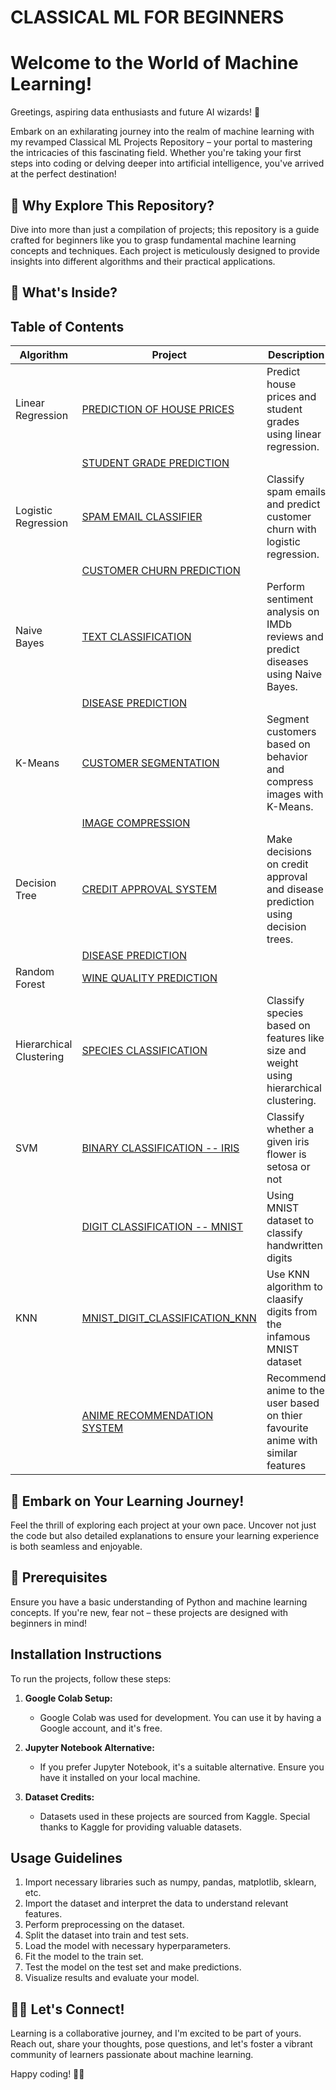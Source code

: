 # CLASSICAL ML FOR BEGINNERS

# Welcome to the World of Machine Learning!

Greetings, aspiring data enthusiasts and future AI wizards! 🚀

Embark on an exhilarating journey into the realm of machine learning with my revamped Classical ML Projects Repository – your portal to mastering the intricacies of this fascinating field. Whether you're taking your first steps into coding or delving deeper into artificial intelligence, you've arrived at the perfect destination!

## 🌟 Why Explore This Repository?

Dive into more than just a compilation of projects; this repository is a guide crafted for beginners like you to grasp fundamental machine learning concepts and techniques. Each project is meticulously designed to provide insights into different algorithms and their practical applications.

## 🧠 What's Inside?

## Table of Contents

| Algorithm                    | Project                                 | Description                                                                                                 |
| -------------------------- | ------------------------------------------|------------------------------------------------------------------------------------------------------------ |
| Linear Regression         | [PREDICTION OF HOUSE PRICES](https://github.com/Shashwat-Akhilesh-Shukla/CLASSICAL-ML-PROJECTS/blob/main/LINEAR%20REGRESSION/House%20price%20prediction/house_price_LinReg.ipynb) | Predict house prices and student grades using linear regression.                                              |
|                    |   [STUDENT GRADE PREDICTION](https://github.com/Shashwat-Akhilesh-Shukla/CLASSICAL-ML-PROJECTS/blob/main/LINEAR%20REGRESSION/Student%20grade%20prediction/student_grade_pred_LinReg.ipynb) | 
| Logistic Regression  | [SPAM EMAIL CLASSIFIER](https://github.com/Shashwat-Akhilesh-Shukla/CLASSICAL-ML-PROJECTS/blob/main/LOGISTIC%20REGRESSION/Spam%20Email%20Classifier/spam_email_classifier_LogReg.ipynb) | Classify spam emails and predict customer churn with logistic regression.                                     |
|                      |   [CUSTOMER CHURN PREDICTION](https://github.com/Shashwat-Akhilesh-Shukla/CLASSICAL-ML-PROJECTS/blob/main/LOGISTIC%20REGRESSION/Customer%20churn/customer_churn_LogReg.ipynb) |
| Naive Bayes        | [TEXT CLASSIFICATION](https://github.com/Shashwat-Akhilesh-Shukla/CLASSICAL-ML-PROJECTS/blob/main/NAIVE%20BAYES/sentiment%20analysis%20NB/IMDB_sentiment_NB.ipynb) | Perform sentiment analysis on IMDb reviews and predict diseases using Naive Bayes.                             |
|                      | [DISEASE PREDICTION](https://github.com/Shashwat-Akhilesh-Shukla/CLASSICAL-ML-PROJECTS/blob/main/NAIVE%20BAYES/Disease%20diagnosis%20NB/disease_diagnosis_NB.ipynb) |
| K-Means          | [CUSTOMER SEGMENTATION](https://github.com/Shashwat-Akhilesh-Shukla/CLASSICAL-ML-PROJECTS/blob/main/KMEANS/Customer%20Segmentation/customer_clustering_kmeans.ipynb) | Segment customers based on behavior and compress images with K-Means.                                           |
|                      | [IMAGE COMPRESSION](https://github.com/Shashwat-Akhilesh-Shukla/CLASSICAL-ML-PROJECTS/blob/main/KMEANS/Image%20compression/image_compression_NB.ipynb) |
| Decision Tree      | [CREDIT APPROVAL SYSTEM](https://github.com/Shashwat-Akhilesh-Shukla/CLASSICAL-ML-PROJECTS/blob/main/DECISION%20TREE/Credit%20card%20approval/card_approval_decision_tree.ipynb) | Make decisions on credit approval and disease prediction using decision trees.                                  |
|                      |[DISEASE PREDICTION](https://github.com/Shashwat-Akhilesh-Shukla/CLASSICAL-ML-PROJECTS/blob/main/DECISION%20TREE/Disease%20Prediction%20tree/Diseasepred_decision_tree.ipynb) |
| Random Forest      |[WINE QUALITY PREDICTION](https://github.com/Shashwat-Akhilesh-Shukla/CLASSICAL-ML-PROJECTS/blob/main/RANDOM%20FOREST/Wine%20Quality%20Prediction/wine_classification_Random_forest.ipynb)                         | | Classify wine quality through an ensemble of decision trees in a random forest.                                 |
| Hierarchical Clustering|[SPECIES CLASSIFICATION](https://github.com/Shashwat-Akhilesh-Shukla/CLASSICAL-ML-PROJECTS/blob/main/HIERARCHICAL%20CLUSTERING/Species%20classification/zoo_classification.ipynb)       | Classify species based on features like size and weight using hierarchical clustering.                         |
|SVM | [BINARY CLASSIFICATION -- IRIS](https://github.com/Shashwat-Akhilesh-Shukla/CLASSICAL-ML-PROJECTS/blob/main/SVM/binary_classifier_svm%20(1).py)| Classify whether a given iris flower is setosa or not |
|      | [DIGIT CLASSIFICATION -- MNIST](https://github.com/Shashwat-Akhilesh-Shukla/CLASSICAL-ML-PROJECTS/blob/main/SVM/mnist_svm.py)| Using MNIST dataset to classify handwritten digits |
|KNN   | [MNIST_DIGIT_CLASSIFICATION_KNN](https://github.com/Shashwat-Akhilesh-Shukla/CLASSICAL-ML-PROJECTS/blob/main/KNN/mnist_KNN.ipynb)|Use KNN algorithm to claasify digits from the infamous MNIST dataset|
|      | [ANIME RECOMMENDATION SYSTEM](https://github.com/Shashwat-Akhilesh-Shukla/CLASSICAL-ML-PROJECTS/blob/main/KNN/movie_recommendation_KNN.ipynb)|Recommend anime to the user based on thier favourite anime with similar features|

## 🚀 Embark on Your Learning Journey!

Feel the thrill of exploring each project at your own pace. Uncover not just the code but also detailed explanations to ensure your learning experience is both seamless and enjoyable.

## 🚧 Prerequisites

Ensure you have a basic understanding of Python and machine learning concepts. If you're new, fear not – these projects are designed with beginners in mind!

## Installation Instructions

To run the projects, follow these steps:

1. **Google Colab Setup:**
   - Google Colab was used for development. You can use it by having a Google account, and it's free.

2. **Jupyter Notebook Alternative:**
   - If you prefer Jupyter Notebook, it's a suitable alternative. Ensure you have it installed on your local machine.

3. **Dataset Credits:**
   - Datasets used in these projects are sourced from Kaggle. Special thanks to Kaggle for providing valuable datasets.

## Usage Guidelines

1. Import necessary libraries such as numpy, pandas, matplotlib, sklearn, etc.
2. Import the dataset and interpret the data to understand relevant features.
3. Perform preprocessing on the dataset.
4. Split the dataset into train and test sets.
5. Load the model with necessary hyperparameters.
6. Fit the model to the train set.
7. Test the model on the test set and make predictions.
8. Visualize results and evaluate your model.

## 🤖✨ Let's Connect!

Learning is a collaborative journey, and I'm excited to be part of yours. Reach out, share your thoughts, pose questions, and let's foster a vibrant community of learners passionate about machine learning.

Happy coding! 🤖✨
